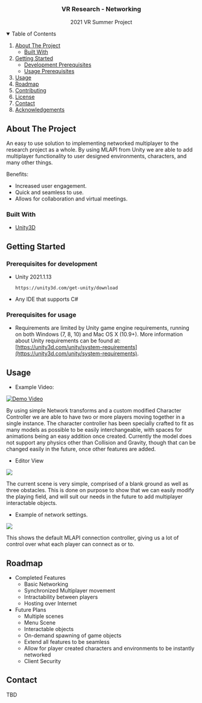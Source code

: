 

  <h3 align="center">VR Research - Networking</h3>

  <p align="center">
    2021 VR Summer Project 
    
<!-- TABLE OF CONTENTS -->
<details open="open">
  <summary>Table of Contents</summary>
  <ol>
    <li>
      <a href="#about-the-project">About The Project</a>
      <ul>
        <li><a href="#built-with">Built With</a></li>
      </ul>
    </li>
    <li>
      <a href="#getting-started">Getting Started</a>
      <ul>
        <li><a href="#Prerequisites for development">Development Prerequisites</a></li>
        <li><a href="#Prerequisites for usage">Usage Prerequisites</a></li>
      </ul>
    </li>
    <li><a href="#usage">Usage</a></li>
    <li><a href="#roadmap">Roadmap</a></li>
    <li><a href="#contributing">Contributing</a></li>
    <li><a href="#license">License</a></li>
    <li><a href="#contact">Contact</a></li>
    <li><a href="#acknowledgements">Acknowledgements</a></li>
  </ol>
</details>



<!-- ABOUT THE PROJECT -->
## About The Project

An easy to use solution to implementing networked multiplayer to the research project as a whole. By using MLAPI from Unity we are able to add multiplayer functionality to user designed environments, characters, and many other things. 

Benefits:
* Increased user engagement.
* Quick and seamless to use.
* Allows for collaboration and virtual meetings. 


### Built With

* [Unity3D](https://unity.com/)



<!-- GETTING STARTED -->
## Getting Started



### Prerequisites for development

* Unity 2021.1.13
  ```
  https://unity3d.com/get-unity/download
  ```
* Any IDE that supports C#

### Prerequisites for usage
* Requirements are limited by Unity game engine requirements, running on both Windows (7, 8, 10) and Mac OS X (10.9+). More information about Unity requirements can be found at: [https://unity3d.com/unity/system-requirements](https://unity3d.com/unity/system-requirements).

<!-- USAGE EXAMPLES -->
## Usage

* Example Video:

[![Demo Video](https://i.imgur.com/9JTDc1t.png)](https://www.youtube.com/watch?v=nxV61dMYrmI)

By using simple Network transforms and a custom modified Character Controller we are able to have two or more players moving together in a single instance. The character controller has been specially crafted to fit as many models as possible to be easily interchangeable, with spaces for animations being an easy addition once created. Currently the model does not support any physics other than Collision and Gravity, though that can be changed easily in the future, once other features are added. 

* Editor View 

![](https://i.imgur.com/QC4UdMO.png?raw=true)

The current scene is very simple, comprised of a blank ground as well as three obstacles. This is done on purpose to show that we can easily modify the playing field, and will suit our needs in the future to add multiplayer interactable objects. 

* Example of network settings. 

![](https://i.imgur.com/0dqJdsl.png?raw=true)

This shows the default MLAPI connection controller, giving us a lot of control over what each player can connect as or to. 




<!-- ROADMAP -->
## Roadmap

* Completed Features
	* Basic Networking
	*  Synchronized Multiplayer movement
	* Intractability between players
	* Hosting over Internet 
* Future Plans
	* Multiple scenes
	* Menu Scene
	* Interactable objects
	* On-demand spawning of game objects
	* Extend all features to be seamless
	* Allow for player created characters and environments to be instantly networked
	* Client Security



<!-- CONTACT -->
## Contact

TBD

